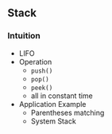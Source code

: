 ## Stack

### Intuition

- LIFO
- Operation
  - `push()`
  - `pop()`
  - `peek()`
  - all in constant time
- Application Example
  - Parentheses matching
  - System Stack